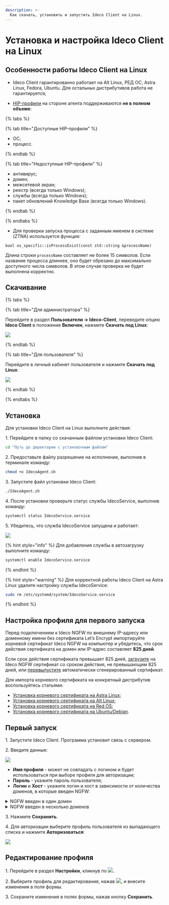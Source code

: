 ```yaml
---
description: >-
  Как скачать, установить и запустить Ideco Client на Linux.
---
```


# Установка и настройка Ideco Client на Linux

## Особенности работы Ideco Client на Linux

* Ideco Client гарантированно работает на Alt Linux, РЕД ОС, Astra Linux, Fedora, Ubuntu. Для остальных дистрибутивов работа не гарантируется;

* [HIP-профили](/settings/users/hip-profiles.md) на стороне агента поддерживаются **не в полном объеме**:

{% tabs %}

{% tab title="Доступные HIP-профили" %}

* ОС;
* процесс.

{% endtab %}

{% tab title="Недоступные HIP-профили" %}

* антивирус;
* домен;
* межсетевой экран;
* реестр (всегда только Windows);
* службы (всегда только Windows);
* пакет обновлений Knowledge Base (всегда только Windows).

{% endtab %}

{% endtabs %}

* Для проверки запуска процесса с заданным именем в системе (ZTNA) используется функция:

```
bool os_specific::isProcessExist(const std::string &processName)
```
Длина строки `processName` составляет не более 15 символов. Если название процесса длиннее, оно будет обрезано до максимально доступного числа символов. В этом случае проверка не будет выполнена корректно.

## Скачивание

{% tabs %}

{% tab title="Для администратора" %}

Перейдите в раздел **Пользователи -> Ideco-Client**, переведите опцию **Ideco Client** в положение **Включен**, нажмите **Скачать под Linux**:

![](/.gitbook/assets/ideco-client5.png)

{% endtab %}

{% tab title="Для пользователя" %}

Перейдите в личный кабинет пользователя и нажмите **Скачать под Linux**:

![](/.gitbook/assets/ideco-client7.png)

{% endtab %}

{% endtabs %}

## Установка

Для установки Ideco Client на Linux выполните действия:

1\. Перейдите в папку со скачанным файлом установки Ideco Client:

```bash
cd "Путь до директории с установочным файлом"
```

2\. Предоставьте файлу разрешение на исполнение, выполнив в терминале команду:

```bash
chmod +x IdecoAgent.sh
```

3\. Запустите файл установки Ideco Client:

```bash
./IdecoAgent.sh
```

4\. После установки проверьте статус службы IdecoService, выполнив команду:

```bash
systemctl status IdecoService.service
```

5\. Убедитесь, что служба IdecoService запущена и работает:

![](/.gitbook/assets/ideco-client-linux2.png)

{% hint style="info" %}
Для добавления службы в автозагрузку выполните команду:

```bash
systemctl enable IdecoService.service
```

{% endhint %}

{% hint style="warning" %}
Для корректной работы Ideco Client на Astra Linux удалите настройку службы IdecoService:

```bash
sudo rm /etc/systemd/system/IdecoService.service
```

{% endhint %}

## Настройка профиля для первого запуска

Перед подключением к Ideco NGFW по внешнему IP-адресу или доменному имени без сертификата Let’s Encrypt импортируйте корневой сертификат Ideco NGFW на компьютер и убедитесь, что срок действия сертификата на домен или IP-адрес составляет **825 дней**.

Если срок действия сертификата превышает 825 дней, [загрузите](/settings/services/certificates/upload-ssl-certificate-to-server.md) на Ideco NGFW сертификат со сроком действия, не превышающим 825 дней, или [перевыпустите](/settings/services/certificates/README.md#процесс-перевыпуска-сертификата) автоматически сгенерированный сертификат.

Для импорта корневого сертификата на конкретный дистрибутив воспользуйтесь статьями:

* [Установка корневого сертификата на Astra Linux](https://wiki.astralinux.ru/termidesk-help/4.3.1/dokumentatsiya/ekspluatatsionnaya-dokumentatsiya/termidesk-nastrojka-programmnogo-kompleksa/sistemnye-nastrojki/ustanovka-kornevogo-sertifikata-tsentra-sertifikatsii-v-termidesk);
* [Установка корневого сертификата на Alt Linux](https://www.altlinux.org/%D0%A3%D1%81%D1%82%D0%B0%D0%BD%D0%BE%D0%B2%D0%BA%D0%B0_%D0%BA%D0%BE%D1%80%D0%BD%D0%B5%D0%B2%D0%BE%D0%B3%D0%BE_%D1%81%D0%B5%D1%80%D1%82%D0%B8%D1%84%D0%B8%D0%BA%D0%B0%D1%82%D0%B0);
* [Установка корневого сертификата на Red OS](https://redos.red-soft.ru/base/redos-7_3/7_3-security/7_3-ext-szi/7_3-cpro/7_3-certs-cryptopro/?nocache=1729509457983);
* [Установка корневого сертификата на Ubuntu/Debian](https://manuals.gfi.com/en/kerio/connect/content/server-configuration/ssl-certificates/adding-trusted-root-certificates-to-the-server-1605.html).

## Первый запуск

1\. Запустите Ideco Client. Программа установит связь с сервером.

2\. Введите данные:

![](/.gitbook/assets/ideco-client-linux3.png)

* **Имя профиля** - может не совпадать с логином и будет использоваться при выборе профиля для авторизации;
* **Пароль** - укажите пароль пользователя;
* **Логин** и **Хост** - укажите логин и хост в зависимости от количества доменов, в которые введен NGFW:

<details>
<summary>NGFW введен в один домен</summary>

Введите **логин** в домене, в качестве **хоста** укажите домен или IP-адрес.

![](/.gitbook/assets/ideco-client-linux4.png)

</details>

<details>
<summary>NGFW введен в несколько доменов</summary>

Введите **логин** в формате **имя_домена/имя_пользователя**, в качестве **хоста** укажите **IP NGFW**.

![](/.gitbook/assets/ideco-client-linux5.png)

</details>

3\. Нажмите **Сохранить**.

4\. Для авторизации выберите профиль пользователя из выпадающего списка и нажмите **Авторизоваться**:

![](/.gitbook/assets/ideco-client-linux6.png)

## Редактирование профиля

1\. Перейдите в раздел **Настройки**, кликнув по ![](/.gitbook/assets/icon-gear2.png).

2\. Выберите профиль для редактирования, нажав ![](/.gitbook/assets/icon-edit.png), и внесите изменения в поля формы.

3\. Сохраните изменения в полях формы, нажав кнопку **Сохранить**.